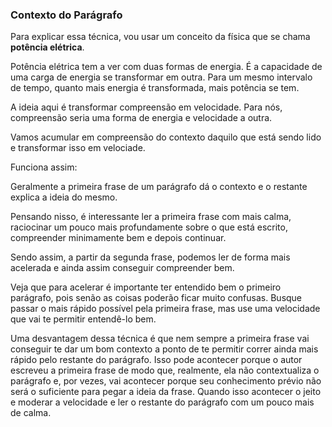 ### Contexto do Parágrafo

Para explicar essa técnica, vou usar um conceito da física que se chama **potência elétrica**.

Potência elétrica tem a ver com duas formas de energia. É a capacidade de uma carga de energia se transformar em outra. Para um mesmo intervalo de tempo, quanto mais energia é transformada, mais potência se tem.

A ideia aqui é transformar compreensão em velocidade. Para nós, compreensão seria uma forma de energia e velocidade a outra. 

Vamos acumular em compreensão do contexto daquilo que está sendo lido e transformar isso em velociade.

Funciona assim:

Geralmente a primeira frase de um parágrafo dá o contexto e o restante explica a ideia do mesmo.

Pensando nisso, é interessante ler a primeira frase com mais calma, raciocinar um pouco mais profundamente sobre o que está escrito, compreender minimamente bem e depois continuar.

Sendo assim, a partir da segunda frase, podemos ler de forma mais acelerada e ainda assim conseguir compreender bem.

Veja que para acelerar é importante ter entendido bem o primeiro parágrafo, pois senão as coisas poderão ficar muito confusas. Busque passar o mais rápido possível pela primeira frase, mas use uma velocidade que vai te permitir entendê-lo bem.

Uma desvantagem dessa técnica é que nem sempre a primeira frase vai conseguir te dar um bom contexto a ponto de te permitir correr ainda mais rápido pelo restante do parágrafo. Isso pode acontecer porque o autor escreveu a primeira frase de modo que, realmente, ela não contextualiza o parágrafo e, por vezes, vai acontecer porque seu conhecimento prévio não será o suficiente para pegar a ideia da frase. Quando isso acontecer o jeito e moderar a velocidade e ler o restante do parágrafo com um pouco mais de calma.
